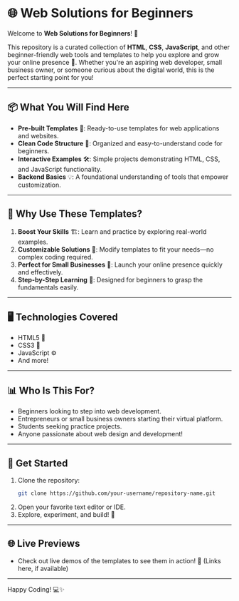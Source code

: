 # 🌐 **Web Solutions for Beginners**  

Welcome to **Web Solutions for Beginners**! 🎉  

This repository is a curated collection of **HTML**, **CSS**, **JavaScript**, and other beginner-friendly web tools and templates to help you explore and grow your online presence 🚀. Whether you're an aspiring web developer, small business owner, or someone curious about the digital world, this is the perfect starting point for you!  

---

## 📦 **What You Will Find Here**  
- **Pre-built Templates** 🌟: Ready-to-use templates for web applications and websites.  
- **Clean Code Structure** 🧩: Organized and easy-to-understand code for beginners.  
- **Interactive Examples** 🛠️: Simple projects demonstrating HTML, CSS, and JavaScript functionality.  
- **Backend Basics** 💡: A foundational understanding of tools that empower customization.  

---

## 🌟 **Why Use These Templates?**  
1. **Boost Your Skills** 🏗️: Learn and practice by exploring real-world examples.  
2. **Customizable Solutions** 🎨: Modify templates to fit your needs—no complex coding required.  
3. **Perfect for Small Businesses** 🏢: Launch your online presence quickly and effectively.  
4. **Step-by-Step Learning** 📘: Designed for beginners to grasp the fundamentals easily.  

---

## 🖥️ **Technologies Covered**  
- HTML5 📝  
- CSS3 🎨  
- JavaScript ⚙️  
- And more!  

---

## 📊 **Who Is This For?**  
- Beginners looking to step into web development.  
- Entrepreneurs or small business owners starting their virtual platform.  
- Students seeking practice projects.  
- Anyone passionate about web design and development!  

---

## 🚀 **Get Started**  
1. Clone the repository:  
   ```bash
   git clone https://github.com/your-username/repository-name.git
   ```  
2. Open your favorite text editor or IDE.  
3. Explore, experiment, and build! 🌱  

---

## 🌐 **Live Previews**  
- Check out live demos of the templates to see them in action! 📸 (Links here, if available)

---

Happy Coding! 💻✨  
